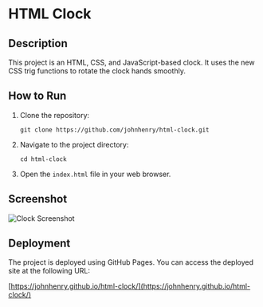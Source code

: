 # HTML Clock

## Description

This project is an HTML, CSS, and JavaScript-based clock. It uses the new CSS trig functions to rotate the clock hands smoothly.

## How to Run

1. Clone the repository:
    ```
    git clone https://github.com/johnhenry/html-clock.git
    ```
2. Navigate to the project directory:
    ```
    cd html-clock
    ```
3. Open the `index.html` file in your web browser.

## Screenshot

![Clock Screenshot](screenshot.png)

## Deployment

The project is deployed using GitHub Pages. You can access the deployed site at the following URL:

[https://johnhenry.github.io/html-clock/](https://johnhenry.github.io/html-clock/)
